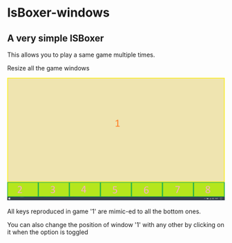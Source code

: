 # IsBoxer-windows

## A very simple ISBoxer
This allows you to play a same game multiple times.

Resize all the game windows

![8 game placement](/imgs/Display8s.png)

All keys reproduced in game '1' are mimic-ed to all the bottom ones.

You can also change the position of window '1' with any other by clicking on it when the option is toggled
